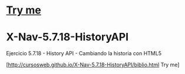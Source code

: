 # [Try me](https://mcarmonaa.github.io/X-Nav-5.7.18-HistoryAPI/)

# X-Nav-5.7.18-HistoryAPI
Ejercicio 5.7.18 - History API - Cambiando la historia con HTML5

[http://cursosweb.github.io/X-Nav-5.7.18-HistoryAPI/biblio.html Try me]
